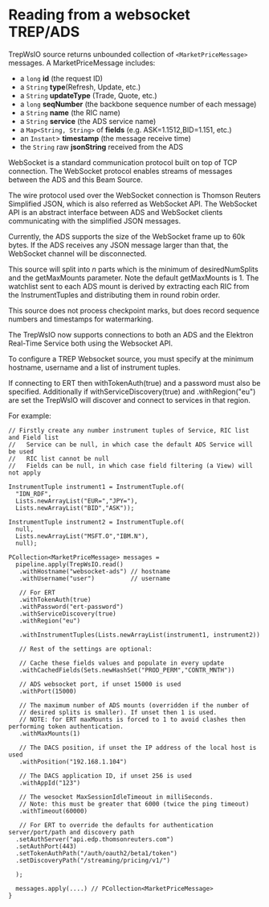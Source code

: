 
# Reading from a websocket TREP/ADS

TrepWsIO source returns unbounded collection of
`<MarketPriceMessage>` messages. A MarketPriceMessage
includes:
* a `long` **id** (the request ID)
* a `String` **type**(Refresh, Update, etc.)
* a `String` **updateType** (Trade, Quote, etc.)
* a `long` **seqNumber** (the backbone sequence number of each message)
* a `String` **name** (the RIC name)
* a `String` **service** (the ADS service name)
* a `Map<String, String>` of **fields** (e.g. ASK=1.1512,BID=1.151, etc.)
* an `Instant`> **timestamp** (the message receive time)
* the `String` raw **jsonString** received from the ADS

WebSocket is a standard communication protocol built on top of TCP connection. The WebSocket protocol enables streams of messages between the ADS and this Beam Source.

The wire protocol used over the WebSocket connection is Thomson Reuters Simplified JSON, which is also referred as WebSocket API. The WebSocket API is an abstract interface between ADS and WebSocket clients communicating with the simplified JSON messages.

Currently, the ADS supports the size of the WebSocket frame up to 60k bytes. If the ADS receives any JSON message larger than that, the WebSocket channel will be disconnected.

This source will split into *n* parts which is the minimum of desiredNumSplits and the getMaxMounts parameter. Note the default getMaxMounts is 1. The watchlist sent to each ADS mount is derived by extracting each RIC from the InstrumentTuples and distributing them in round robin order.

This source does not process checkpoint marks, but does record sequence numbers and timestamps for watermarking.

The TrepWsIO now supports connections to both an ADS and the Elektron Real-Time Service both using the Websocket API.

To configure a TREP Websocket source, you must specify at the minimum hostname, username and a list of instrument tuples.

If connecting to ERT then withTokenAuth(true) and a password must also be specified. Additionally if withServiceDiscovery(true) and .withRegion("eu") are set the TrepWsIO will discover and connect to services in that region.



For example:

    // Firstly create any number instrument tuples of Service, RIC list and Field list
    //   Service can be null, in which case the default ADS Service will be used
    //   RIC list cannot be null
    //   Fields can be null, in which case field filtering (a View) will not apply

    InstrumentTuple instrument1 = InstrumentTuple.of(
      "IDN_RDF",
      Lists.newArrayList("EUR=","JPY="),
      Lists.newArrayList("BID","ASK"));

    InstrumentTuple instrument2 = InstrumentTuple.of(
      null,
      Lists.newArrayList("MSFT.O","IBM.N"),
      null);

    PCollection<MarketPriceMessage> messages =
      pipeline.apply(TrepWsIO.read()
       .withHostname("websocket-ads") // hostname
       .withUsername("user")          // username

       // For ERT
       .withTokenAuth(true)
       .withPassword("ert-password")
       .withServiceDiscovery(true)
       .withRegion("eu")

       .withInstrumentTuples(Lists.newArrayList(instrument1, instrument2))

       // Rest of the settings are optional:

       // Cache these fields values and populate in every update
       .withCachedFields(Sets.newHashSet("PROD_PERM","CONTR_MNTH"))

       // ADS websocket port, if unset 15000 is used
       .withPort(15000)

       // The maximum number of ADS mounts (overridden if the number of
       // desired splits is smaller). If unset then 1 is used.
       // NOTE: for ERT maxMounts is forced to 1 to avoid clashes then performing token authentication.
       .withMaxMounts(1)

       // The DACS position, if unset the IP address of the local host is used
       .withPosition("192.168.1.104")

       // The DACS application ID, if unset 256 is used
       .withAppId("123")

       // The wesocket MaxSessionIdleTimeout in milliSeconds.
       // Note: this must be greater that 6000 (twice the ping timeout)
       .withTimeout(60000)

       // For ERT to override the defaults for authentication server/port/path and discovery path
      .setAuthServer("api.edp.thomsonreuters.com")
      .setAuthPort(443)
      .setTokenAuthPath("/auth/oauth2/beta1/token")
      .setDiscoveryPath("/streaming/pricing/v1/")

      );

      messages.apply(....) // PCollection<MarketPriceMessage>
    }
